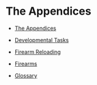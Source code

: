The Appendices
==============

  - [The Appendices](0500a000%20-%20The%20Appendices.md)

  - [Developmental Tasks](0500a001%20-%20Developmental%20Tasks.md)

  - [Firearm Reloading](0500a002%20-%20Firearm%20Reloading.md)

  - [Firearms](0500a003%20-%20Firearms.md)

  - [Glossary](0500a004%20-%20Glossary.md)

